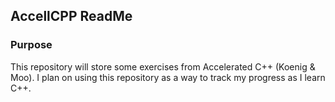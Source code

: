 ## AccellCPP ReadMe

### Purpose
This repository will store some exercises from Accelerated C++ (Koenig & Moo). I plan on using this repository as a way to track my progress as I learn C++.